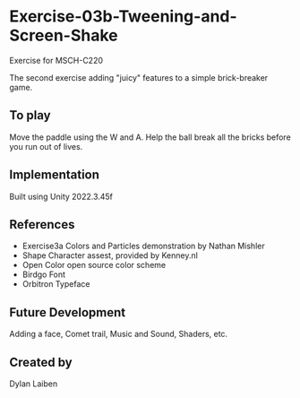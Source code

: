 # Exercise-03b-Tweening-and-Screen-Shake

Exercise for MSCH-C220

The second exercise adding "juicy" features to a simple brick-breaker game.

## To play

Move the paddle using the W and A. Help the ball break all the bricks before you run out of lives.


## Implementation

Built using Unity 2022.3.45f

## References
* Exercise3a Colors and Particles demonstration by Nathan Mishler
* Shape Character assest, provided by Kenney.nl
* Open Color open source color scheme
* Birdgo Font
* Orbitron Typeface
 

## Future Development

Adding a face, Comet trail, Music and Sound, Shaders, etc.

## Created by 
Dylan Laiben
